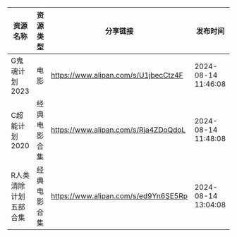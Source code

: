 | 资源名称        | 资源类型   | 分享链接                                 | 发布时间                |
| ----------- | ------ | ------------------------------------ | ------------------- |
| G鬼魂计划2023   | 电影     | https://www.alipan.com/s/U1jbecCtz4F | 2024-08-14 11:46:08 |
| C超能计划2020   | 经典电影合集 | https://www.alipan.com/s/Rja4ZDoQdoL | 2024-08-14 11:48:08 |
| R人类清除计划五部合集 | 经典电影合集 | https://www.alipan.com/s/ed9Yn6SE5Rp | 2024-08-14 13:04:08 |
